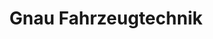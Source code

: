 ---
title: "Gnau Fahrzeugtechnik"
url: /ebsdorfergrund/gnau-fahrzeugtechnik/
shop: Autowerkstatt
---
